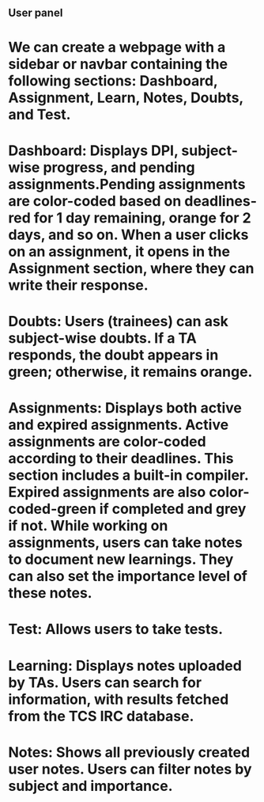 ## User panel

# We can create a webpage with a sidebar or navbar containing the following sections: Dashboard, Assignment, Learn, Notes, Doubts, and Test.

# Dashboard: Displays DPI, subject-wise progress, and pending assignments.Pending assignments are color-coded based on deadlines-red for 1 day remaining, orange for 2 days, and so on. When a user clicks on an assignment, it opens in the Assignment section, where they can write their response.

# Doubts: Users (trainees) can ask subject-wise doubts. If a TA responds, the doubt appears in green; otherwise, it remains orange.

# Assignments: Displays both active and expired assignments. Active assignments are color-coded according to their deadlines. This section includes a built-in compiler. Expired assignments are also color-coded-green if completed and grey if not. While working on assignments, users can take notes to document new learnings. They can also set the importance level of these notes.

# Test: Allows users to take tests.

# Learning: Displays notes uploaded by TAs. Users can search for information, with results fetched from the TCS IRC database.

# Notes: Shows all previously created user notes. Users can filter notes by subject and importance.